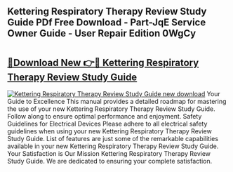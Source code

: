 ## Kettering Respiratory Therapy Review Study Guide PDf Free Download - Part-JqE Service Owner Guide - User Repair Edition 0WgCy

# <h2><a href="http://bc65129.oget.top/?id=Kettering+Respiratory+Therapy+Review+Study+Guide">🔗Download New 👉🔴 Kettering Respiratory Therapy Review Study Guide</a></h2>

[![Kettering Respiratory Therapy Review Study Guide new download](https://i.imgur.com/5g1atiW.png)](http://bc65129.oget.top/?id=Kettering+Respiratory+Therapy+Review+Study+Guide)
Your Guide to Excellence This manual provides a detailed roadmap for mastering the use of your new Kettering Respiratory Therapy Review Study Guide. Follow along to ensure optimal performance and enjoyment. Safety Guidelines for Electrical Devices Please adhere to all electrical safety guidelines when using your new Kettering Respiratory Therapy Review Study Guide. List of features are just some of the remarkable capabilities available in your new Kettering Respiratory Therapy Review Study Guide. Your Satisfaction is Our Mission Kettering Respiratory Therapy Review Study Guide. We are dedicated to ensuring your complete satisfaction.
